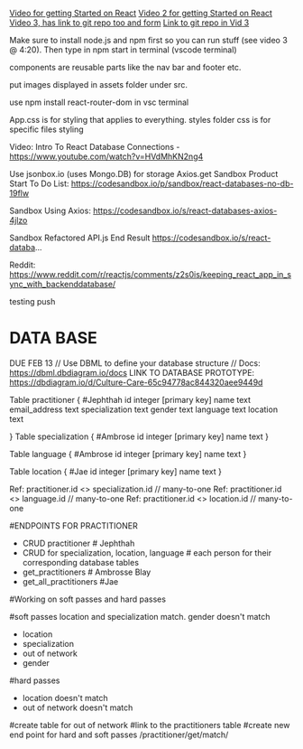 [Video for getting Started on React](https://youtu.be/nTeuhbP7wdE)
[Video 2 for getting Started on React](https://www.youtube.com/watch?v=1_Cu-yMQru8)
[Video 3, has link to git repo too and form](https://www.youtube.com/watch?v=QwarZBtFoFA)
[Link to git repo in Vid 3](https://github.com/machadop1407/react-website-tutorial/tree/main)

Make sure to install node.js and npm first so you can run stuff (see video 3 @ 4:20). Then type in npm start in terminal (vscode terminal)

components are reusable parts like the nav bar and footer etc.

put images displayed in assets folder under src.

use npm install react-router-dom in vsc terminal

App.css is for styling that applies to everything. styles folder css is for specific files styling

Video: Intro To React Database Connections - https://www.youtube.com/watch?v=HVdMhKN2ng4

Use jsonbox.io (uses Mongo.DB) for storage
Axios.get
Sandbox Product Start To Do List: https://codesandbox.io/p/sandbox/react-databases-no-db-19flw

Sandbox Using Axios: https://codesandbox.io/s/react-databases-axios-4jlzo

Sandbox Refactored API.js End Result https://codesandbox.io/s/react-databa...

Reddit: https://www.reddit.com/r/reactjs/comments/z2s0is/keeping_react_app_in_sync_with_backenddatabase/

testing push

# DATA BASE
DUE FEB 13
// Use DBML to define your database structure
// Docs: https://dbml.dbdiagram.io/docs
LINK TO DATABASE PROTOTYPE: https://dbdiagram.io/d/Culture-Care-65c94778ac844320aee9449d

Table practitioner {  #Jephthah
  id integer [primary key]
  name text
  email_address text
  specialization text
  gender text
  language text
  location text

}
Table specialization { #Ambrose
  id integer [primary key]
  name text 
}


Table language { #Ambrose
  id integer [primary key]
  name text
}

Table location { #Jae
  id integer [primary key]
  name text
}


Ref: practitioner.id <> specialization.id // many-to-one
Ref: practitioner.id <> language.id // many-to-one
Ref: practitioner.id <> location.id // many-to-one



#ENDPOINTS FOR PRACTITIONER

- CRUD practitioner # Jephthah
- CRUD for specialization, location, language # each person for their corresponding database tables
- get_practitioners # Ambrosse Blay
- get_all_practitioners #Jae


#Working on soft passes and hard passes

#soft passes location and specialization match. gender doesn't match
- location
- specialization
- out of network
- gender

#hard passes
- location doesn't match 
- out of network doesn't match

#create table for out of network
#link to the practitioners table
#create new end point for hard and soft passes /practitioner/get/match/



